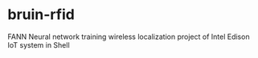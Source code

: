 # bruin-rfid
FANN Neural network training wireless localization project of Intel Edison IoT system in Shell
